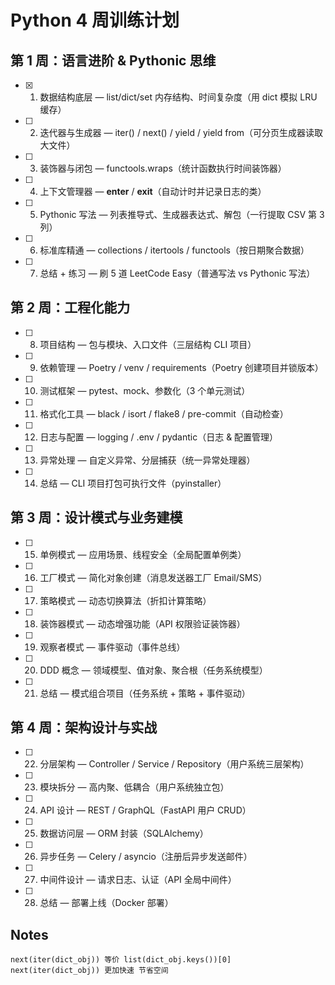 # Python 4 周训练计划

## 第 1 周：语言进阶 & Pythonic 思维
- [x] 1. 数据结构底层 — list/dict/set 内存结构、时间复杂度（用 dict 模拟 LRU 缓存）
- [ ] 2. 迭代器与生成器 — iter() / next() / yield / yield from（可分页生成器读取大文件）
- [ ] 3. 装饰器与闭包 — functools.wraps（统计函数执行时间装饰器）
- [ ] 4. 上下文管理器 — __enter__ / __exit__（自动计时并记录日志的类）
- [ ] 5. Pythonic 写法 — 列表推导式、生成器表达式、解包（一行提取 CSV 第 3 列）
- [ ] 6. 标准库精通 — collections / itertools / functools（按日期聚合数据）
- [ ] 7. 总结 + 练习 — 刷 5 道 LeetCode Easy（普通写法 vs Pythonic 写法）

## 第 2 周：工程化能力
- [ ] 8. 项目结构 — 包与模块、入口文件（三层结构 CLI 项目）
- [ ] 9. 依赖管理 — Poetry / venv / requirements（Poetry 创建项目并锁版本）
- [ ] 10. 测试框架 — pytest、mock、参数化（3 个单元测试）
- [ ] 11. 格式化工具 — black / isort / flake8 / pre-commit（自动检查）
- [ ] 12. 日志与配置 — logging / .env / pydantic（日志 & 配置管理）
- [ ] 13. 异常处理 — 自定义异常、分层捕获（统一异常处理器）
- [ ] 14. 总结 — CLI 项目打包可执行文件（pyinstaller）

## 第 3 周：设计模式与业务建模
- [ ] 15. 单例模式 — 应用场景、线程安全（全局配置单例类）
- [ ] 16. 工厂模式 — 简化对象创建（消息发送器工厂 Email/SMS）
- [ ] 17. 策略模式 — 动态切换算法（折扣计算策略）
- [ ] 18. 装饰器模式 — 动态增强功能（API 权限验证装饰器）
- [ ] 19. 观察者模式 — 事件驱动（事件总线）
- [ ] 20. DDD 概念 — 领域模型、值对象、聚合根（任务系统模型）
- [ ] 21. 总结 — 模式组合项目（任务系统 + 策略 + 事件驱动）

## 第 4 周：架构设计与实战
- [ ] 22. 分层架构 — Controller / Service / Repository（用户系统三层架构）
- [ ] 23. 模块拆分 — 高内聚、低耦合（用户系统独立包）
- [ ] 24. API 设计 — REST / GraphQL（FastAPI 用户 CRUD）
- [ ] 25. 数据访问层 — ORM 封装（SQLAlchemy）
- [ ] 26. 异步任务 — Celery / asyncio（注册后异步发送邮件）
- [ ] 27. 中间件设计 — 请求日志、认证（API 全局中间件）
- [ ] 28. 总结 — 部署上线（Docker 部署）
## Notes
```shell
next(iter(dict_obj)) 等价 list(dict_obj.keys())[0]
next(iter(dict_obj)) 更加快速 节省空间

```
